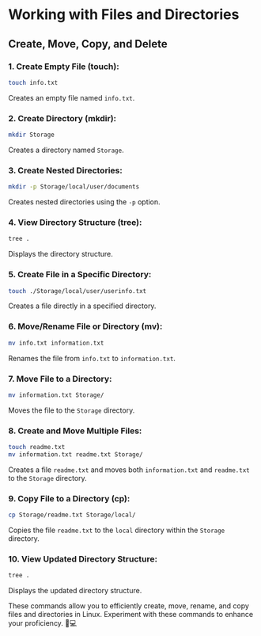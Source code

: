 # Working with Files and Directories

## Create, Move, Copy, and Delete

### 1. Create Empty File (touch):

```bash
touch info.txt
```

Creates an empty file named `info.txt`.

### 2. Create Directory (mkdir):

```bash
mkdir Storage
```

Creates a directory named `Storage`.

### 3. Create Nested Directories:

```bash
mkdir -p Storage/local/user/documents
```

Creates nested directories using the `-p` option.

### 4. View Directory Structure (tree):

```bash
tree .
```

Displays the directory structure.

### 5. Create File in a Specific Directory:

```bash
touch ./Storage/local/user/userinfo.txt
```

Creates a file directly in a specified directory.

### 6. Move/Rename File or Directory (mv):

```bash
mv info.txt information.txt
```

Renames the file from `info.txt` to `information.txt`.

### 7. Move File to a Directory:

```bash
mv information.txt Storage/
```

Moves the file to the `Storage` directory.

### 8. Create and Move Multiple Files:

```bash
touch readme.txt
mv information.txt readme.txt Storage/
```

Creates a file `readme.txt` and moves both `information.txt` and `readme.txt` to the `Storage` directory.

### 9. Copy File to a Directory (cp):

```bash
cp Storage/readme.txt Storage/local/
```

Copies the file `readme.txt` to the `local` directory within the `Storage` directory.

### 10. View Updated Directory Structure:

```bash
tree .
```

Displays the updated directory structure.

These commands allow you to efficiently create, move, rename, and copy files and directories in Linux. Experiment with these commands to enhance your proficiency. 📁💻

